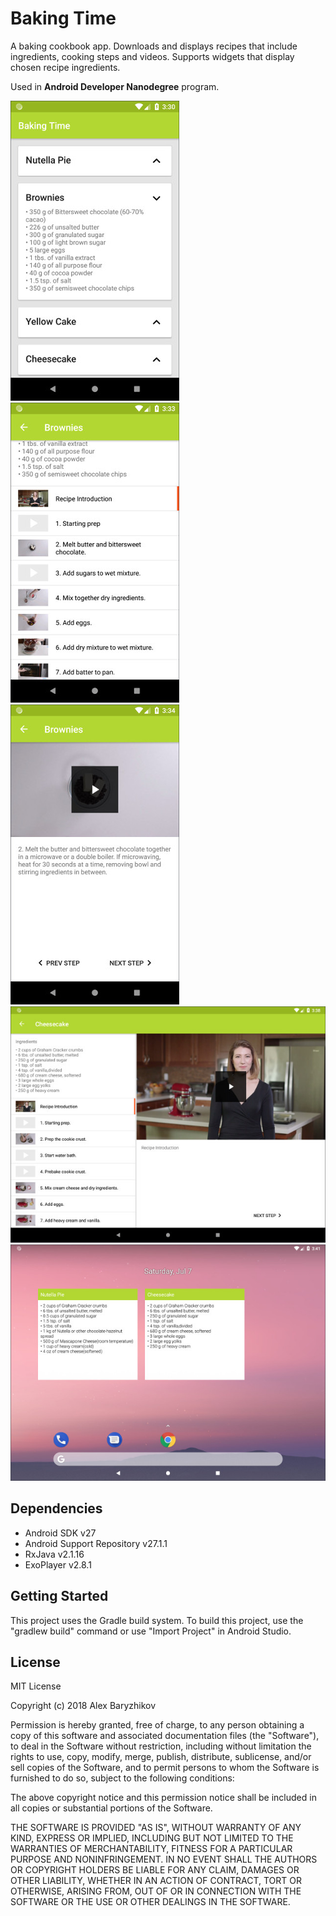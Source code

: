 # Baking Time

A baking cookbook app. Downloads and displays recipes that include
ingredients, cooking steps and videos. Supports widgets that display chosen
recipe ingredients.

Used in **Android Developer Nanodegree** program.

![Recipes list](images/baking_screenshot_01.jpg)
![Recipe details](images/baking_screenshot_02.jpg)
![Recipe step](images/baking_screenshot_03.jpg)
![Tablet mode](images/baking_screenshot_04.jpg)
![Widgets](images/baking_screenshot_05.jpg)

## Dependencies

* Android SDK v27
* Android Support Repository v27.1.1
* RxJava v2.1.16
* ExoPlayer v2.8.1

## Getting Started

This project uses the Gradle build system. To build this project, use the
"gradlew build" command or use "Import Project" in Android Studio.

## License

MIT License

Copyright (c) 2018 Alex Baryzhikov

Permission is hereby granted, free of charge, to any person obtaining a copy
of this software and associated documentation files (the "Software"), to deal
in the Software without restriction, including without limitation the rights
to use, copy, modify, merge, publish, distribute, sublicense, and/or sell
copies of the Software, and to permit persons to whom the Software is
furnished to do so, subject to the following conditions:

The above copyright notice and this permission notice shall be included in all
copies or substantial portions of the Software.

THE SOFTWARE IS PROVIDED "AS IS", WITHOUT WARRANTY OF ANY KIND, EXPRESS OR
IMPLIED, INCLUDING BUT NOT LIMITED TO THE WARRANTIES OF MERCHANTABILITY,
FITNESS FOR A PARTICULAR PURPOSE AND NONINFRINGEMENT. IN NO EVENT SHALL THE
AUTHORS OR COPYRIGHT HOLDERS BE LIABLE FOR ANY CLAIM, DAMAGES OR OTHER
LIABILITY, WHETHER IN AN ACTION OF CONTRACT, TORT OR OTHERWISE, ARISING FROM,
OUT OF OR IN CONNECTION WITH THE SOFTWARE OR THE USE OR OTHER DEALINGS IN THE
SOFTWARE.
